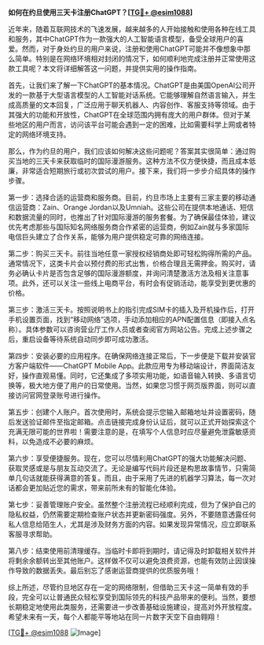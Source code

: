 **如何在约旦使用三天卡注册ChatGPT？[[TG💪+ @esim1088](https://t.me/s/esim1088)]**

近年来，随着互联网技术的飞速发展，越来越多的人开始接触和使用各种在线工具和服务，其中ChatGPT作为一款强大的人工智能语言模型，备受全球用户的喜爱。然而，对于身处约旦的用户来说，注册和使用ChatGPT可能并不像想象中那么简单。特别是在网络环境相对封闭的情况下，如何顺利地完成注册并正常使用这款工具呢？本文将详细解答这一问题，并提供实用的操作指南。

首先，让我们来了解一下ChatGPT的基本情况。ChatGPT是由美国OpenAI公司开发的一款基于大型语言模型的人工智能对话系统。它能够理解自然语言输入，并生成高质量的文本回复，广泛应用于聊天机器人、内容创作、客服支持等领域。由于其强大的功能和开放性，ChatGPT在全球范围内拥有庞大的用户群体。但对于某些地区的用户而言，访问该平台可能会遇到一定的困难，比如需要科学上网或者特定的网络环境支持。

那么，作为约旦的用户，我们应该如何解决这些问题呢？答案其实很简单：通过购买当地的三天卡来获取临时的国际漫游服务。这种方法不仅方便快捷，而且成本低廉，非常适合短期旅行或初次尝试的用户。接下来，我们将一步步介绍具体的操作步骤。

第一步：选择合适的运营商和服务商。目前，约旦市场上主要有三家主要的移动通信运营商：Zain、Orange Jordan以及Umniah。这些公司在提供本地通话、短信和数据流量的同时，也推出了针对国际漫游的服务套餐。为了确保最佳体验，建议优先考虑那些与国际知名网络服务商合作紧密的运营商，例如Zain就与多家国际电信巨头建立了合作关系，能够为用户提供稳定可靠的网络连接。

第二步：购买三天卡。前往当地任意一家授权经销商处即可轻松购得所需的产品。通常情况下，这类卡片会以预付费的形式出售，价格合理且无需押金。购买时，请务必确认卡片是否包含足够的国际漫游额度，并询问清楚激活方法及相关注意事项。此外，还可以关注一些线上电商平台，有时会有促销活动，能享受到更优惠的价格。

第三步：激活三天卡。按照说明书上的指引完成SIM卡的插入及开机操作后，打开手机设置页面，找到“移动网络”选项，手动添加相应的APN配置信息（即接入点名称）。具体参数可以咨询营业厅工作人员或者查阅官方网站公告。完成上述步骤之后，重启设备等待系统自动同步即可成功激活。

第四步：安装必要的应用程序。在确保网络连接正常后，下一步便是下载并安装官方客户端软件——ChatGPT Mobile App。此款应用专为移动端设计，界面简洁友好，操作直观易懂。同时，它还集成了多项实用功能，如语音输入转换、多语言切换等，极大地方便了用户的日常使用。当然，如果您习惯于网页版界面，则可以直接访问官网登录账号进行操作。

第五步：创建个人账户。首次使用时，系统会提示您输入邮箱地址并设置密码，随后发送验证邮件至指定邮箱。点击链接完成身份认证后，就可以正式开始探索这个充满无限可能的世界啦！需要注意的是，在填写个人信息时应尽量避免泄露敏感资料，以免造成不必要的麻烦。

第六步：享受便捷服务。现在，您可以尽情利用ChatGPT的强大功能解决问题、获取灵感或是与朋友互动交流了。无论是编写代码片段还是构思故事情节，只需简单几句话就能获得满意的答复。而且，由于采用了先进的机器学习算法，每一次对话都会更加贴近您的需求，带来前所未有的智能化体验。

第七步：妥善管理账户安全。虽然整个注册流程已经顺利完成，但为了保护自己的隐私权益，仍然需要定期检查账户状态并更新密码强度。另外，不要随意透露任何私人信息给陌生人，尤其是涉及财务方面的内容。如果发现异常情况，应立即联系客服寻求帮助。

第八步：结束使用前清理缓存。当临时卡即将到期时，请记得及时卸载相关软件并将剩余余额转出至其他账户。这样做不仅可以避免浪费资源，也能有效防止因误操作导致的数据丢失。最后别忘了感谢运营商提供的优质服务哦！

综上所述，尽管约旦地区存在一定的网络限制，但借助三天卡这一简单有效的手段，完全可以让普通民众轻松享受到国际领先的科技产品带来的便利。当然，要想长期稳定地使用此类服务，还需要进一步改善基础设施建设，提高对外开放程度。希望未来有一天，每个人都能平等地站在同一片数字天空下自由翱翔！

[[TG💪+ @esim1088](https://t.me/s/esim1088) ![Image](https://i.postimg.cc/4NQfJmqS/Snipaste-2025-05-13-00-14-12.png)]